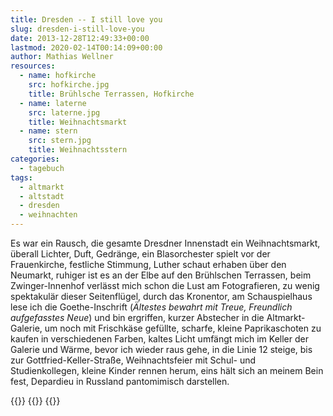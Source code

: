 ```yaml
---
title: Dresden -- I still love you
slug: dresden-i-still-love-you
date: 2013-12-28T12:49:33+00:00
lastmod: 2020-02-14T00:14:09+00:00
author: Mathias Wellner
resources:
  - name: hofkirche
    src: hofkirche.jpg
    title: Brühlsche Terrassen, Hofkirche
  - name: laterne
    src: laterne.jpg
    title: Weihnachtsmarkt
  - name: stern
    src: stern.jpg
    title: Weihnachtsstern
categories:
  - tagebuch
tags:
  - altmarkt
  - altstadt
  - dresden
  - weihnachten
---
```

Es war ein Rausch, die gesamte Dresdner Innenstadt ein Weihnachtsmarkt, überall Lichter, Duft, Gedränge, ein Blasorchester spielt vor der Frauenkirche, festliche Stimmung, Luther schaut erhaben über den Neumarkt, ruhiger ist es an der Elbe auf den Brühlschen Terrassen, beim Zwinger-Innenhof verlässt mich schon die Lust am Fotografieren, zu wenig spektakulär dieser Seitenflügel, durch das Kronentor, am Schauspielhaus lese ich die Goethe-Inschrift (_Ältestes bewahrt mit Treue, Freundlich aufgefasstes Neue_) und bin ergriffen, kurzer Abstecher in die Altmarkt-Galerie, um noch mit Frischkäse gefüllte, scharfe, kleine Paprikaschoten zu kaufen in verschiedenen Farben, kaltes Licht umfängt mich im Keller der Galerie und Wärme, bevor ich wieder raus gehe, in die Linie 12 steige, bis zur Gottfried-Keller-Straße, Weihnachtsfeier mit Schul- und Studienkollegen, kleine Kinder rennen herum, eins hält sich an meinem Bein fest, Depardieu in Russland pantomimisch darstellen.
<!--more-->

{{<responsive-image name="laterne">}}
{{<responsive-image name="stern">}}
{{<responsive-image name="hofkirche">}}